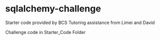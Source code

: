 # sqlalchemy-challenge

Starter code provided by BCS 
Tutoring assistance from Limei and David

Challenge code in Starter_Code Folder 

